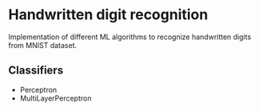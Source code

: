 # Handwritten digit recognition

Implementation of different ML algorithms to recognize handwritten digits from MNIST dataset.

## Classifiers
+ Perceptron
+ MultiLayerPerceptron
